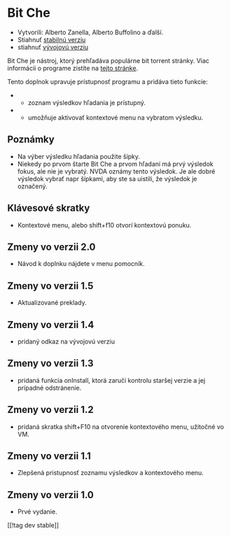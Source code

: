 # Bit Che #
*   Vytvorili: Alberto Zanella, Alberto Buffolino a ďalší.
*   Stiahnuť [stabilnú verziu][1]
*   stiahnuť [vývojovú verziu][3]

Bit Che je nástroj, ktorý prehľadáva populárne bit torrent stránky. Viac
informácii o programe zistíte na [tejto stránke][2].

Tento doplnok upravuje prístupnosť programu a pridáva tieto funkcie:

*   - zoznam výsledkov hľadania je prístupný.  
*   - umožňuje aktivovať kontextové menu na vybratom výsledku.


## Poznámky ##
*   Na výber výsledku hľadania použite šípky.
*   Niekedy po prvom štarte Bit Che a prvom hľadaní má prvý výsledok fokus,
    ale nie je vybratý. NVDA oznámy tento výsledok. Je ale dobré výsledok
    vybrať napr šípkami, aby ste sa uistili, že výsledok je označený.


## Klávesové skratky ##
*   Kontextové menu, alebo shift+f10 otvorí kontextovú ponuku.


## Zmeny vo verzii 2.0 ##
*   Návod k doplnku nájdete v menu pomocník.

## Zmeny vo verzii 1.5 ##
*   Aktualizované preklady.

## Zmeny vo verzii 1.4 ##
*   pridaný odkaz na vývojovú verziu

## Zmeny vo verzii 1.3 ##
*   pridaná funkcia onInstall, ktorá zaručí kontrolu staršej verzie a jej
    prípadné odstránenie.

## Zmeny vo verzii 1.2 ##
*   pridaná skratka shift+F10 na otvorenie kontextového menu, užitočné vo
    VM.

## Zmeny vo verzii 1.1 ##
*   Zlepšená pristupnosť zoznamu výsledkov a kontextového menu.

## Zmeny vo verzii 1.0 ##
*   Prvé vydanie.

[[!tag dev stable]]

[1]: https://addons.nvda-project.org/files/get.php?file=bc

[2]: https://www.convivea.com

[3]: https://addons.nvda-project.org/files/get.php?file=bc-dev

